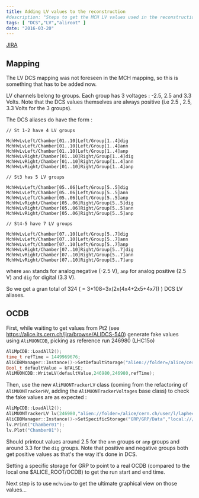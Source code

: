 ```yaml
---
title: Adding LV values to the reconstruction
#description: "Steps to get the MCH LV values used in the reconstruction"
tags: [ "DCS","LV","aliroot" ]
date: "2016-03-20"
---
```


[JIRA](https://alice.its.cern.ch/jira/browse/ALIROOT-6590)

## Mapping

The LV DCS mapping was not foreseen in the MCH mapping, so this is something that has to be added now.

LV channels belong to groups. Each group has 3 voltages : -2.5, 2.5 and 3.3 Volts. Note that the DCS values themselves are always positive (i.e 2.5 , 2.5, 3.3 Volts for the 3 groups).

The DCS aliases do have the form :

```
// St 1-2 have 4 LV groups

MchHvLvLeft/Chamber[01..10]Left/Group[1..4]dig
MchHvLvLeft/Chamber[01..10]Left/Group[1..4]ann
MchHvLvLeft/Chamber[01..10]Left/Group[1..4]anp
MchHvLvRight/Chamber[01..10]Right/Group[1..4]dig
MchHvLvRight/Chamber[01..10]Right/Group[1..4]ann
MchHvLvRight/Chamber[01..10]Right/Group[1..4]anp

// St3 has 5 LV groups

MchHvLvLeft/Chamber[05..06]Left/Group[5..5]dig
MchHvLvLeft/Chamber[05..06]Left/Group[5..5]ann
MchHvLvLeft/Chamber[05..06]Left/Group[5..5]anp
MchHvLvRight/Chamber[05..06]Right/Group[5..5]dig
MchHvLvRight/Chamber[05..06]Right/Group[5..5]ann
MchHvLvRight/Chamber[05..06]Right/Group[5..5]anp

// St4-5 have 7 LV groups

MchHvLvLeft/Chamber[07..10]Left/Group[5..7]dig
MchHvLvLeft/Chamber[07..10]Left/Group[5..7]ann
MchHvLvLeft/Chamber[07..10]Left/Group[5..7]anp
MchHvLvRight/Chamber[07..10]Right/Group[5..7]dig
MchHvLvRight/Chamber[07..10]Right/Group[5..7]ann
MchHvLvRight/Chamber[07..10]Right/Group[5..7]anp
```

where `ann` stands for analog negative (-2.5 V), `anp` for analog positive (2.5 V) and `dig` for digital (3.3 V).

So we get a gran total of 324 ( = 3*108=3x(2x(4x4+2x5+4x7)) ) DCS LV aliases.

## OCDB

First, while waiting to get values from Pt2 (see https://alice.its.cern.ch/jira/browse/ALIDCS-540) generate fake values
 using `AliMUONCDB`, picking as reference run 246980 (LHC15o)

```c++
AliMpCDB::LoadAll2();
time_t refTime = 1449969676;
AliCDBManager::Instance()->SetDefaultStorage("alien://folder=/alice/cern.ch/user/l/laphecet/OCDB");
Bool_t defaultValue = kFALSE;
AliMUONCDB::WriteLV(defaultValue,246980,246980,refTime);
```

Then, use the new `AliMUONTrackerLV` class (coming from the refactoring of `AliMUONTrackerHV`, adding the `AliMUONTrackerVoltages` base class) to check the fake values are as expected :

```c++
AliMpCDB::LoadAll2();
AliMUONTrackerLV lv(246980,"alien://folder=/alice/cern.ch/user/l/laphecet/OCDB");
AliCDBManager::Instance()->SetSpecificStorage("GRP/GRP/Data","local:///cvmfs/alice-ocdb.cern.ch/calibration/data/2015/OCDB");
lv.Print("Chamber01");
lv.Plot("Chamber01");
```

Should printout values around 2.5 for the `ann` groups or `anp` groups and around 3.3 for the `dig` groups. Note that positive and negative groups both get positive values as that's the way it's done in DCS.

Setting a specific storage for GRP to point to a real OCDB (compared to the local one $ALICE_ROOT/OCDB) to get the run start and end time.

Next step is to use `mchview` to get the ultimate graphical view on those values...
